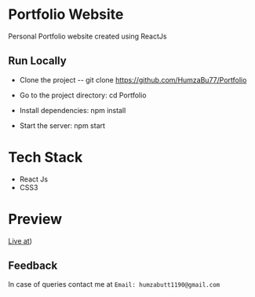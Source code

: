 # Portfolio Website
Personal Portfolio website created using ReactJs

## Run Locally
 
 - Clone the project -- git clone https://github.com/HumzaBu77/Portfolio <br>

 - Go to the project directory: cd Portfolio <br>

 - Install dependencies: npm install<br>

 - Start the server: npm start<br>

# Tech Stack
- React Js
- CSS3

# Preview
[Live at](https://hamzabutt-portfolio.vercel.app/))

## Feedback
 In case of queries contact me at 
  `Email: humzabutt1190@gmail.com`
 
 
